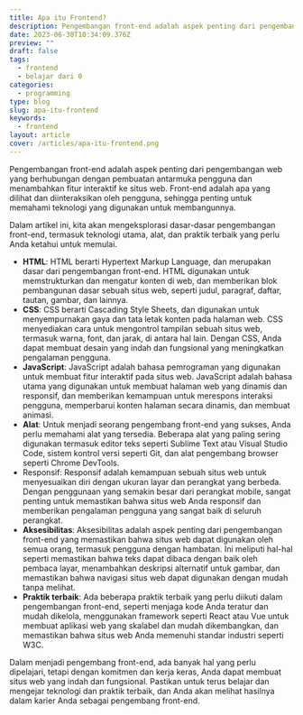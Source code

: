 ```yaml
---
title: Apa itu Frontend?
description: Pengembangan front-end adalah aspek penting dari pengembangan web yang berhubungan dengan pembuatan antarmuka pengguna dan menambahkan fitur interaktif ke web.
date: 2023-06-30T10:34:09.376Z
preview: ""
draft: false
tags:
  - frontend
  - belajar dari 0
categories:
  - programming
type: blog
slug: apa-itu-frontend
keywords:
  - frontend
layout: article
cover: /articles/apa-itu-frontend.png
---
```

Pengembangan front-end adalah aspek penting dari pengembangan web yang berhubungan dengan pembuatan antarmuka pengguna dan menambahkan fitur interaktif ke situs web. Front-end adalah apa yang dilihat dan diinteraksikan oleh pengguna, sehingga penting untuk memahami teknologi yang digunakan untuk membangunnya.

Dalam artikel ini, kita akan mengeksplorasi dasar-dasar pengembangan front-end, termasuk teknologi utama, alat, dan praktik terbaik yang perlu Anda ketahui untuk memulai.

- **HTML**: HTML berarti Hypertext Markup Language, dan merupakan dasar dari pengembangan front-end. HTML digunakan untuk memstrukturkan dan mengatur konten di web, dan memberikan blok pembangunan dasar sebuah situs web, seperti judul, paragraf, daftar, tautan, gambar, dan lainnya.
- **CSS**: CSS berarti Cascading Style Sheets, dan digunakan untuk menyempurnakan gaya dan tata letak konten pada halaman web. CSS menyediakan cara untuk mengontrol tampilan sebuah situs web, termasuk warna, font, dan jarak, di antara hal lain. Dengan CSS, Anda dapat membuat desain yang indah dan fungsional yang meningkatkan pengalaman pengguna.
- **JavaScript**: JavaScript adalah bahasa pemrograman yang digunakan untuk membuat fitur interaktif pada situs web. JavaScript adalah bahasa utama yang digunakan untuk membuat halaman web yang dinamis dan responsif, dan memberikan kemampuan untuk merespons interaksi pengguna, memperbarui konten halaman secara dinamis, dan membuat animasi.
- **Alat**: Untuk menjadi seorang pengembang front-end yang sukses, Anda perlu memahami alat yang tersedia. Beberapa alat yang paling sering digunakan termasuk editor teks seperti Sublime Text atau Visual Studio Code, sistem kontrol versi seperti Git, dan alat pengembang browser seperti Chrome DevTools.
- Responsif: Responsif adalah kemampuan sebuah situs web untuk menyesuaikan diri dengan ukuran layar dan perangkat yang berbeda. Dengan penggunaan yang semakin besar dari perangkat mobile, sangat penting untuk memastikan bahwa situs web Anda responsif dan memberikan pengalaman pengguna yang sangat baik di seluruh perangkat.
- **Aksesibilitas**: Aksesibilitas adalah aspek penting dari pengembangan front-end yang memastikan bahwa situs web dapat digunakan oleh semua orang, termasuk pengguna dengan hambatan. Ini meliputi hal-hal seperti memastikan bahwa teks dapat dibaca dengan baik oleh pembaca layar, menambahkan deskripsi alternatif untuk gambar, dan memastikan bahwa navigasi situs web dapat digunakan dengan mudah tanpa melihat.
- **Praktik terbaik**: Ada beberapa praktik terbaik yang perlu diikuti dalam pengembangan front-end, seperti menjaga kode Anda teratur dan mudah dikelola, menggunakan framework seperti React atau Vue untuk membuat aplikasi web yang skalabel dan mudah dikembangkan, dan memastikan bahwa situs web Anda memenuhi standar industri seperti W3C.

Dalam menjadi pengembang front-end, ada banyak hal yang perlu dipelajari, tetapi dengan komitmen dan kerja keras, Anda dapat membuat situs web yang indah dan fungsional. Pastikan untuk terus belajar dan mengejar teknologi dan praktik terbaik, dan Anda akan melihat hasilnya dalam karier Anda sebagai pengembang front-end.